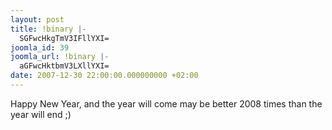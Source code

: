 ```yaml
---
layout: post
title: !binary |-
  SGFwcHkgTmV3IFllYXI=
joomla_id: 39
joomla_url: !binary |-
  aGFwcHktbmV3LXllYXI=
date: 2007-12-30 22:00:00.000000000 +02:00
---
```

<p>Happy New Year, and the year will come may be better 2008 times than the year will end ;)</p>
